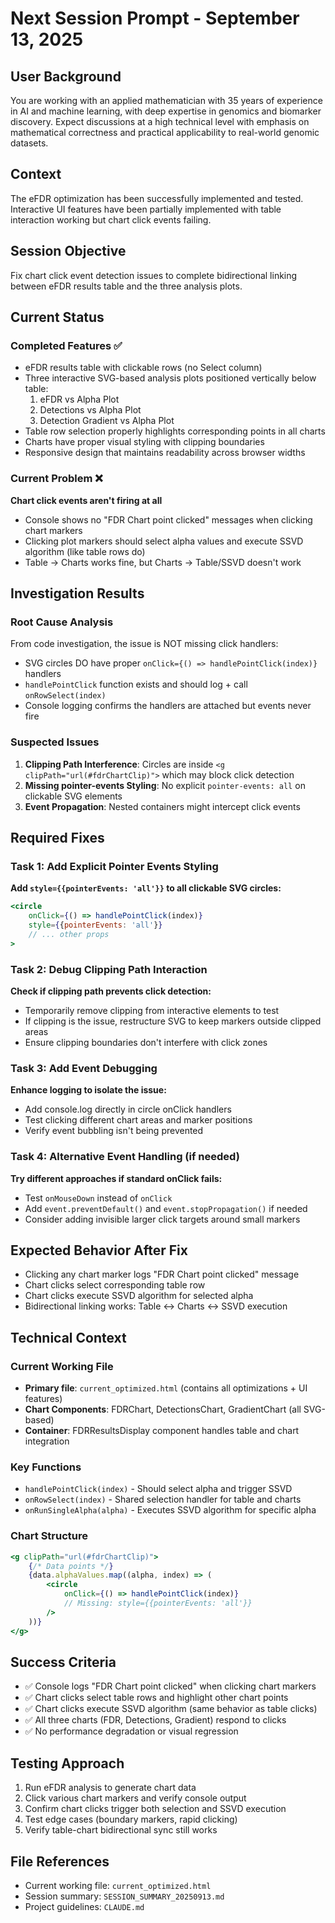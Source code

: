 # Next Session Prompt - September 13, 2025

## User Background
You are working with an applied mathematician with 35 years of experience in AI and machine learning, with deep expertise in genomics and biomarker discovery. Expect discussions at a high technical level with emphasis on mathematical correctness and practical applicability to real-world genomic datasets.

## Context
The eFDR optimization has been successfully implemented and tested. Interactive UI features have been partially implemented with table interaction working but chart click events failing.

## Session Objective
Fix chart click event detection issues to complete bidirectional linking between eFDR results table and the three analysis plots.

## Current Status

### Completed Features ✅
- eFDR results table with clickable rows (no Select column)
- Three interactive SVG-based analysis plots positioned vertically below table:
  1. eFDR vs Alpha Plot
  2. Detections vs Alpha Plot  
  3. Detection Gradient vs Alpha Plot
- Table row selection properly highlights corresponding points in all charts
- Charts have proper visual styling with clipping boundaries
- Responsive design that maintains readability across browser widths

### Current Problem ❌
**Chart click events aren't firing at all**
- Console shows no "FDR Chart point clicked" messages when clicking chart markers
- Clicking plot markers should select alpha values and execute SSVD algorithm (like table rows do)
- Table → Charts works fine, but Charts → Table/SSVD doesn't work

## Investigation Results

### Root Cause Analysis
From code investigation, the issue is NOT missing click handlers:
- SVG circles DO have proper `onClick={() => handlePointClick(index)}` handlers
- `handlePointClick` function exists and should log + call `onRowSelect(index)`
- Console logging confirms the handlers are attached but events never fire

### Suspected Issues
1. **Clipping Path Interference**: Circles are inside `<g clipPath="url(#fdrChartClip)">` which may block click detection
2. **Missing pointer-events Styling**: No explicit `pointer-events: all` on clickable SVG elements
3. **Event Propagation**: Nested containers might intercept click events

## Required Fixes

### Task 1: Add Explicit Pointer Events Styling
**Add `style={{pointerEvents: 'all'}}` to all clickable SVG circles:**
```jsx
<circle
    onClick={() => handlePointClick(index)}
    style={{pointerEvents: 'all'}}
    // ... other props
>
```

### Task 2: Debug Clipping Path Interaction
**Check if clipping path prevents click detection:**
- Temporarily remove clipping from interactive elements to test
- If clipping is the issue, restructure SVG to keep markers outside clipped areas
- Ensure clipping boundaries don't interfere with click zones

### Task 3: Add Event Debugging
**Enhance logging to isolate the issue:**
- Add console.log directly in circle onClick handlers
- Test clicking different chart areas and marker positions
- Verify event bubbling isn't being prevented

### Task 4: Alternative Event Handling (if needed)
**Try different approaches if standard onClick fails:**
- Test `onMouseDown` instead of `onClick`
- Add `event.preventDefault()` and `event.stopPropagation()` if needed
- Consider adding invisible larger click targets around small markers

## Expected Behavior After Fix
- Clicking any chart marker logs "FDR Chart point clicked" message
- Chart clicks select corresponding table row
- Chart clicks execute SSVD algorithm for selected alpha
- Bidirectional linking works: Table ↔ Charts ↔ SSVD execution

## Technical Context

### Current Working File
- **Primary file**: `current_optimized.html` (contains all optimizations + UI features)
- **Chart Components**: FDRChart, DetectionsChart, GradientChart (all SVG-based)
- **Container**: FDRResultsDisplay component handles table and chart integration

### Key Functions
- `handlePointClick(index)` - Should select alpha and trigger SSVD
- `onRowSelect(index)` - Shared selection handler for table and charts  
- `onRunSingleAlpha(alpha)` - Executes SSVD algorithm for specific alpha

### Chart Structure
```jsx
<g clipPath="url(#fdrChartClip)">
    {/* Data points */}
    {data.alphaValues.map((alpha, index) => (
        <circle
            onClick={() => handlePointClick(index)}
            // Missing: style={{pointerEvents: 'all'}}
        />
    ))}
</g>
```

## Success Criteria
- ✅ Console logs "FDR Chart point clicked" when clicking chart markers
- ✅ Chart clicks select table rows and highlight other chart points  
- ✅ Chart clicks execute SSVD algorithm (same behavior as table clicks)
- ✅ All three charts (FDR, Detections, Gradient) respond to clicks
- ✅ No performance degradation or visual regression

## Testing Approach
1. Run eFDR analysis to generate chart data
2. Click various chart markers and verify console output
3. Confirm chart clicks trigger both selection and SSVD execution
4. Test edge cases (boundary markers, rapid clicking)
5. Verify table-chart bidirectional sync still works

## File References
- Current working file: `current_optimized.html`
- Session summary: `SESSION_SUMMARY_20250913.md`  
- Project guidelines: `CLAUDE.md`